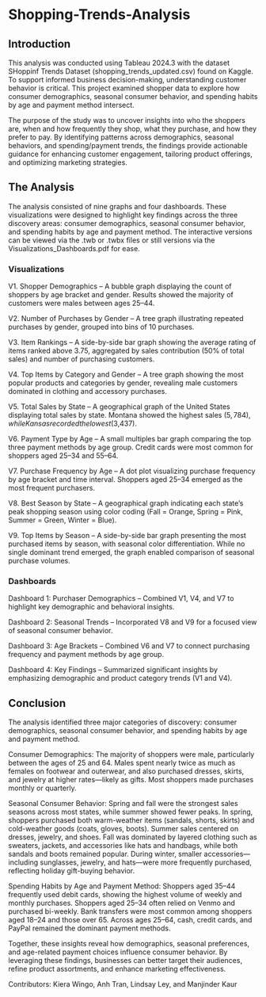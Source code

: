 # Shopping-Trends-Analysis

## Introduction

This analysis was conducted using Tableau 2024.3 with the dataset SHoppinf Trends Dataset (shopping_trends_updated.csv) found on Kaggle. To support informed business decision-making, understanding customer behavior is critical. This project examined shopper data to explore how consumer demographics, seasonal consumer behavior, and spending habits by age and payment method intersect.

The purpose of the study was to uncover insights into who the shoppers are, when and how frequently they shop, what they purchase, and how they prefer to pay. By identifying patterns across demographics, seasonal behaviors, and spending/payment trends, the findings provide actionable guidance for enhancing customer engagement, tailoring product offerings, and optimizing marketing strategies.

## The Analysis
The analysis consisted of nine graphs and four dashboards. These visualizations were designed to highlight key findings across the three discovery areas: consumer demographics, seasonal consumer behavior, and spending habits by age and payment method. The interactive versions can be viewed via the .twb or .twbx files or still versions via the Visualizations_Dashboards.pdf for ease. 

### Visualizations
V1. Shopper Demographics – A bubble graph displaying the count of shoppers by age bracket and gender. Results showed the majority of customers were males between ages 25–44.

V2. Number of Purchases by Gender – A tree graph illustrating repeated purchases by gender, grouped into bins of 10 purchases.

V3. Item Rankings – A side-by-side bar graph showing the average rating of items ranked above 3.75, aggregated by sales contribution (50% of total sales) and number of purchasing customers.

V4. Top Items by Category and Gender – A tree graph showing the most popular products and categories by gender, revealing male customers dominated in clothing and accessory purchases.

V5. Total Sales by State – A geographical graph of the United States displaying total sales by state. Montana showed the highest sales ($5,784), while Kansas recorded the lowest ($3,437).

V6. Payment Type by Age – A small multiples bar graph comparing the top three payment methods by age group. Credit cards were most common for shoppers aged 25–34 and 55–64.

V7. Purchase Frequency by Age – A dot plot visualizing purchase frequency by age bracket and time interval. Shoppers aged 25–34 emerged as the most frequent purchasers.

V8. Best Season by State – A geographical graph indicating each state’s peak shopping season using color coding (Fall = Orange, Spring = Pink, Summer = Green, Winter = Blue).

V9. Top Items by Season – A side-by-side bar graph presenting the most purchased items by season, with seasonal color differentiation. While no single dominant trend emerged, the graph enabled comparison of seasonal purchase volumes.

### Dashboards
Dashboard 1: Purchaser Demographics – Combined V1, V4, and V7 to highlight key demographic and behavioral insights.

Dashboard 2: Seasonal Trends – Incorporated V8 and V9 for a focused view of seasonal consumer behavior.

Dashboard 3: Age Brackets – Combined V6 and V7 to connect purchasing frequency and payment methods by age group.

Dashboard 4: Key Findings – Summarized significant insights by emphasizing demographic and product category trends (V1 and V4).

## Conclusion

The analysis identified three major categories of discovery: consumer demographics, seasonal consumer behavior, and spending habits by age and payment method.

Consumer Demographics: The majority of shoppers were male, particularly between the ages of 25 and 64. Males spent nearly twice as much as females on footwear and outerwear, and also purchased dresses, skirts, and jewelry at higher rates—likely as gifts. Most shoppers made purchases monthly or quarterly.

Seasonal Consumer Behavior: Spring and fall were the strongest sales seasons across most states, while summer showed fewer peaks. In spring, shoppers purchased both warm-weather items (sandals, shorts, skirts) and cold-weather goods (coats, gloves, boots). Summer sales centered on dresses, jewelry, and shoes. Fall was dominated by layered clothing such as sweaters, jackets, and accessories like hats and handbags, while both sandals and boots remained popular. During winter, smaller accessories—including sunglasses, jewelry, and hats—were more frequently purchased, reflecting holiday gift-buying behavior.

Spending Habits by Age and Payment Method: Shoppers aged 35–44 frequently used debit cards, showing the highest volume of weekly and monthly purchases. Shoppers aged 25–34 often relied on Venmo and purchased bi-weekly. Bank transfers were most common among shoppers aged 18–24 and those over 65. Across ages 25–64, cash, credit cards, and PayPal remained the dominant payment methods.

Together, these insights reveal how demographics, seasonal preferences, and age-related payment choices influence consumer behavior. By leveraging these findings, businesses can better target their audiences, refine product assortments, and enhance marketing effectiveness.


Contributors: Kiera Wingo, Anh Tran, Lindsay Ley, and Manjinder Kaur

